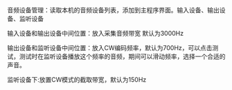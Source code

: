 

音频设备管理：读取本机的音频设备列表，添加到主程序界面。输入设备、输出设备、监听设备

输入设备和输出设备中间位置：放入采集音频带宽 默认为3000Hz

输出设备和监听设备中间位置：放入CW编码频率，默认为700Hz，可以点击测试，测试时在监听设备播放这个频率的音频，期间可以滑动频率，选择一个合适的声音。

监听设备下:放置CW模式的截取带宽，默认为150Hz


